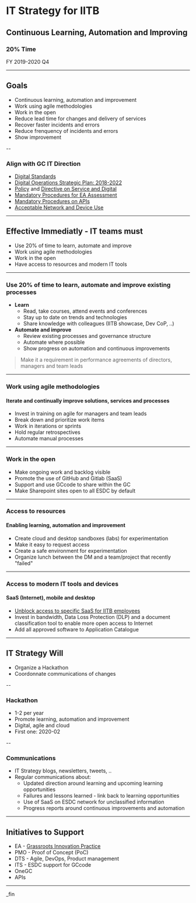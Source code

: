 # IT Strategy for IITB

## Continuous Learning, Automation and Improving

### 20% Time

FY 2019-2020 Q4

---

## Goals

- Continuous learning, automation and improvement
- Work using agile methodologies
- Work in the open
- Reduce lead time for changes and delivery of services
- Recover faster incidents and errors
- Reduce frenquency of incidents and errors
- Show improvement

--

### Align with GC IT Direction

- [Digital Standards](https://www.canada.ca/en/government/system/digital-government/government-canada-digital-standards.html)
- [Digital Operations Strategic Plan: 2018-2022](https://www.canada.ca/en/government/system/digital-government/digital-operations-strategic-plan-2018-2022.html)
- [Policy](https://www.tbs-sct.gc.ca/pol/doc-eng.aspx?id=32603) and [Directive on Service and Digital](https://www.tbs-sct.gc.ca/pol/doc-eng.aspx?id=32601)
- [Mandatory Procedures for EA Assessment](https://www.tbs-sct.gc.ca/pol/doc-eng.aspx?id=32602)
- [Mandatory Procedures on APIs](https://www.tbs-sct.gc.ca/pol/doc-eng.aspx?id=32604)
- [Acceptable Network and Device Use](https://www.tbs-sct.gc.ca/pol/doc-eng.aspx?id=32605)

---

## Effective Immediatly - IT teams must

- Use 20% of time to learn, automate and improve
- Work using agile methodologies
- Work in the open
- Have access to resources and modern IT tools

---

### Use 20% of time to learn, automate and improve existing processes

- **Learn**
  - Read, take courses, attend events and conferences
  - Stay up to date on trends and technologies
  - Share knowledge with colleagues (IITB showcase, Dev CoP, ..)
- **Automate and improve**
  - Review existing processes and governance structure
  - Automate where possible
  - Show progress on automation and continuous improvements

> Make it a requirement in performance agreements of directors, managers and team leads

---

### Work using agile methodologies

#### Iterate and continually improve solutions, services and processes

- Invest in training on agile for managers and team leads
- Break down and prioritize work items
- Work in iterations or sprints
- Hold regular retrospectives
- Automate manual processes

---

### Work in the open

- Make ongoing work and backlog visible
- Promote the use of GitHub and Gitlab (SaaS)
- Support and use GCcode to share within the GC
- Make Sharepoint sites open to all ESDC by default

---

### Access to resources

#### Enabling learning, automation and improvement

- Create cloud and desktop sandboxes (labs) for experimentation
- Make it easy to request access
- Create a safe environment for experimentation
- Organize lunch between the DM and a team/project that recently "failed"

---

### Access to modern IT tools and devices

#### SaaS (Internet), mobile and desktop

- [Unblock access to specific SaaS for IITB employees](web-services-access.html)
- Invest in bandwidth, Data Loss Protection (DLP) and a document classification tool to enable more open access to Internet
- Add all approved software to Application Catalogue

---

## IT Strategy Will

- Organize a Hackathon
- Coordonnate communications of changes

--

### Hackathon

- 1-2 per year
- Promote learning, automation and improvement
- Digital, agile and cloud
- First one: 2020-02

--

### Communications

- IT Strategy blogs, newsletters, tweets, ..
- Regular communications about:
  - Updated direction around learning and upcoming learning opportunities
  - Failures and lessons learned - link back to learning opportunities
  - Use of SaaS on ESDC network for unclassified information
  - Progress reports around continuous improvements and automation

---

## Initiatives to Support

- EA - [Grassroots Innovation Practice](http://dialogue/grp/IP/SitePages/Grassroots%20Innovation%20Practice.aspx)
- PMO - Proof of Concept (PoC)
- DTS - Agile, DevOps, Product management
- ITS - ESDC support for GCcode
- OneGC
- APIs

---

_fin
